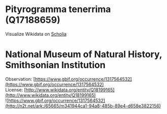 
Pityrogramma tenerrima (Q17188659)
==================================
  
Visualize Wikidata on [Scholia](https://scholia.toolforge.org/taxon/Q17188659)
# National Museum of Natural History, Smithsonian Institution
  
Observation: [https://www.gbif.org/occurrence/1317564532](https://www.gbif.org/occurrence/1317564532)  
License: [http://www.wikidata.org/entity/Q18199165](http://www.wikidata.org/entity/Q18199165)  
![https://www.gbif.org/occurrence/1317564532](http://n2t.net/ark:/65665/m341944ca1-94a8-485b-89e4-d658e3822156)